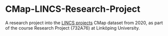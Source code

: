 # CMap-LINCS-Research-Project
A research project into the [LINCS projects](https://lincsproject.org/) CMap dataset from 2020, as part of the course Research Project (732A76) at Linköping University.
